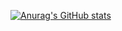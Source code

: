 [![Anurag's GitHub stats](https://github-readme-stats.vercel.app/api?username=duswnd25?theme=vue-dark)](https://github.com/anuraghazra/github-readme-stats)

